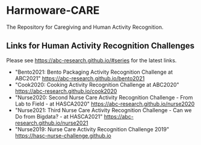 # Harmoware-CARE
The Repository for Caregiving and Human Activity Recognition.


## Links for Human Activity Recognition Challenges

Please see https://abc-research.github.io/#series for the latest links.

  - "Bento2021: Bento Packaging Activity Recognition Challenge at ABC2021"
    https://abc-research.github.io/bento2021
  - "Cook2020: Cooking Activity Recognition Challenge at ABC2020"
    https://abc-research.github.io/cook2020
  - "Nurse2020: Second Nurse Care Activity Recognition Challenge - From Lab to Field - at HASCA2020"
    https://abc-research.github.io/nurse2020
  - "Nurse2021: Third Nurse Care Activity Recognition Challenge - Can we Do from Bigdata? - at HASCA2021"
    https://abc-research.github.io/nurse2021
  - "Nurse2019: Nurse Care Activity Recognition Challenge 2019"
    https://hasc-nurse-challenge.github.io
